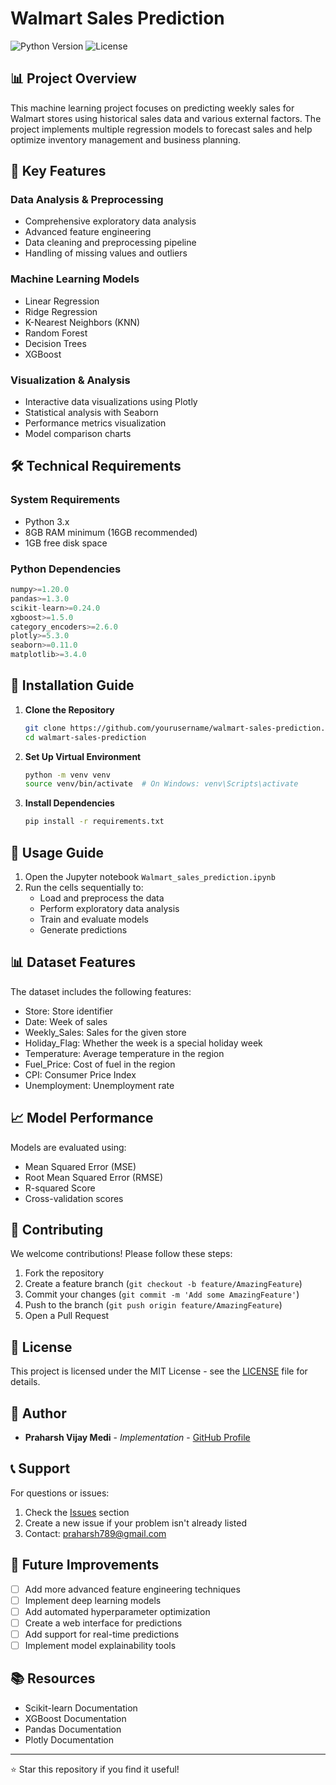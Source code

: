 # Walmart Sales Prediction

![Python Version](https://img.shields.io/badge/python-3.x-blue.svg)
![License](https://img.shields.io/badge/license-MIT-green.svg)

## 📊 Project Overview

This machine learning project focuses on predicting weekly sales for Walmart stores using historical sales data and various external factors. The project implements multiple regression models to forecast sales and help optimize inventory management and business planning.

## 🎯 Key Features

### Data Analysis & Preprocessing
- Comprehensive exploratory data analysis
- Advanced feature engineering
- Data cleaning and preprocessing pipeline
- Handling of missing values and outliers

### Machine Learning Models
- Linear Regression
- Ridge Regression
- K-Nearest Neighbors (KNN)
- Random Forest
- Decision Trees
- XGBoost

### Visualization & Analysis
- Interactive data visualizations using Plotly
- Statistical analysis with Seaborn
- Performance metrics visualization
- Model comparison charts

## 🛠️ Technical Requirements

### System Requirements
- Python 3.x
- 8GB RAM minimum (16GB recommended)
- 1GB free disk space

### Python Dependencies
```python
numpy>=1.20.0
pandas>=1.3.0
scikit-learn>=0.24.0
xgboost>=1.5.0
category_encoders>=2.6.0
plotly>=5.3.0
seaborn>=0.11.0
matplotlib>=3.4.0
```

## 🚀 Installation Guide

1. **Clone the Repository**
   ```bash
   git clone https://github.com/yourusername/walmart-sales-prediction.git
   cd walmart-sales-prediction
   ```

2. **Set Up Virtual Environment**
   ```bash
   python -m venv venv
   source venv/bin/activate  # On Windows: venv\Scripts\activate
   ```

3. **Install Dependencies**
   ```bash
   pip install -r requirements.txt
   ```

## 📖 Usage Guide

1. Open the Jupyter notebook `Walmart_sales_prediction.ipynb`
2. Run the cells sequentially to:
   - Load and preprocess the data
   - Perform exploratory data analysis
   - Train and evaluate models
   - Generate predictions

## 📊 Dataset Features

The dataset includes the following features:
- Store: Store identifier
- Date: Week of sales
- Weekly_Sales: Sales for the given store
- Holiday_Flag: Whether the week is a special holiday week
- Temperature: Average temperature in the region
- Fuel_Price: Cost of fuel in the region
- CPI: Consumer Price Index
- Unemployment: Unemployment rate

## 📈 Model Performance

Models are evaluated using:
- Mean Squared Error (MSE)
- Root Mean Squared Error (RMSE)
- R-squared Score
- Cross-validation scores

## 🤝 Contributing

We welcome contributions! Please follow these steps:

1. Fork the repository
2. Create a feature branch (`git checkout -b feature/AmazingFeature`)
3. Commit your changes (`git commit -m 'Add some AmazingFeature'`)
4. Push to the branch (`git push origin feature/AmazingFeature`)
5. Open a Pull Request

## 📝 License

This project is licensed under the MIT License - see the [LICENSE](LICENSE) file for details.

## 👥 Author

- **Praharsh Vijay Medi** - *Implementation* - [GitHub Profile](https://github.com/dimpupraharsh)

## 📞 Support

For questions or issues:
1. Check the [Issues](https://github.com/dimpupraharsh/walmart-sales-prediction/issues) section
2. Create a new issue if your problem isn't already listed
3. Contact: praharsh789@gmail.com

## 🔄 Future Improvements

- [ ] Add more advanced feature engineering techniques
- [ ] Implement deep learning models
- [ ] Add automated hyperparameter optimization
- [ ] Create a web interface for predictions
- [ ] Add support for real-time predictions
- [ ] Implement model explainability tools

## 📚 Resources

- Scikit-learn Documentation
- XGBoost Documentation
- Pandas Documentation
- Plotly Documentation

---

⭐ Star this repository if you find it useful! 
